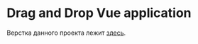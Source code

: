 # Drag and Drop Vue application 

Верстка данного проекта лежит [здесь](https://github.com/zaurmag/drag-and-drop-html).
